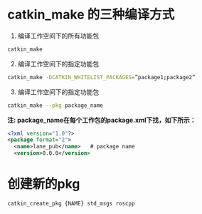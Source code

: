 <!--
 * @Author: lexcalibur
 * @Date: 2021-10-27 13:38:03
 * @LastEditors: lexcaliburr
 * @LastEditTime: 2021-12-09 15:27:31
-->
# catkin_make 的三种编译方式
1. 编译工作空间下的所有功能包
```sh
catkin_make
```

2. 编译工作空间下的指定功能包
```sh
catkin_make -DCATKIN_WHITELIST_PACKAGES=”package1;package2“
```

3. 编译工作空间下的指定功能包
```sh
catkin_make --pkg package_name
```

**注: package_name在每个工作包的package.xml下找，如下所示：**
```xml
<?xml version="1.0"?>
<package format="2">
  <name>lane_pub</name>   # package name
  <version>0.0.0</version>
```

# 创建新的pkg
```
catkin_create_pkg {NAME} std_msgs roscpp
```